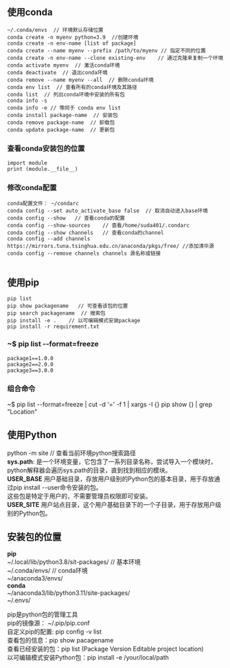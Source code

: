 ## 使用conda
```
~/.conda/envs  // 环境默认存储位置  
conda create -n myenv python=3.9  //创建环境  
conda create -n env-name [list of package]  
conda create --name myenv --prefix /path/to/myenv // 指定不同的位置  
conda create -n env-name --clone existing-env    // 通过克隆来复制一个环境  
conda activate myenv  // 激活conda环境		
conda deactivate  // 退出conda环境		 
conda remove --name myenv --all  // 删除conda环境		
conda env list  // 查看所有的conda环境及其路径 
conda list  // 列出conda环境中安装的所有包
conda info -s  
conda info -e // 等同于 conda env list
conda install package-name  // 安装包
conda remove package-name  // 卸载包
conda update package-name  // 更新包

```
### 查看conda安装包的位置
```
import module
print (module.__file__)
```

### 修改conda配置
```
conda配置文件： ~/condarc
conda config --set auto_activate_base false  // 取消自动进入base环境
conda config --show   // 查看conda的配置
conda config --show-sources    // 查看/home/suda401/.condarc
conda config --show channels   // 查看conda的channel
conda config --add channels https://mirrors.tuna.tsinghua.edu.cn/anaconda/pkgs/free/ //添加清华源  
conda config --remove channels channels 源名称或链接  
 
```
## 使用pip
```
pip list  
pip show packagename   // 可查看该包的位置
pip search packagename  // 搜索包  
pip install -e .    // 以可编辑模式安装package
pip install -r requirement.txt
```
### ~$ pip list --format=freeze  
```
package1==1.0.0
package2==2.0.0
package3==3.0.0
```
### 组合命令
~$ pip list --format=freeze | cut -d '=' -f 1 | xargs -I {} pip show {} | grep "Location"


## 使用Python
python -m site // 查看当前环境python搜索路径  
**sys.path**: 是一个环境变量，它包含了一系列目录名称，尝试导入一个模块时，python解释器会遍历sys.path的目录，直到找到相应的模块。  
**USER_BASE**
用户基础目录，存放用户级别的Python包的基本目录，用于存放通过pip install --user命令安装的包。  
这些包是特定于用户的，不需要管理员权限即可安装。  
**USER_SITE**
用户站点目录，这个用户基础目录下的一个子目录，用于存放用户级别的Python包。  
## 安装包的位置
**pip**  
~/.local/lib/python3.8/sit-packages/  // 基本环境  
~/.conda/envs/  // conda环境  
~/anaconda3/envs/    
**conda**  
~/anaconda3/lib/python3.11/site-packages/    
~/.envs/    
 
pip是python包的管理工具  
pip的镜像源： ~/.pip/pip.conf    
自定义pip的配置: pip config -v list    
查看包的信息：pip show pacagename    
查看已经安装的包：pip list  (Package Version Editable project location)    
以可编辑模式安装Python包：pip install -e /your/local/path    


















